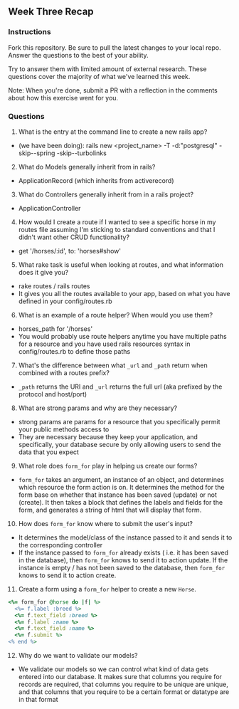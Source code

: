 ## Week Three Recap

### Instructions
Fork this repository. Be sure to pull the latest changes to your local repo. Answer the questions to the best of your ability.

Try to answer them with limited amount of external research. These questions cover the majority of what we've learned this week.

Note: When you're done, submit a PR with a reflection in the comments about how this exercise went for you.

### Questions

1. What is the entry at the command line to create a new rails app?
* (we have been doing): rails new <project_name> -T -d:"postgresql" -skip--spring -skip--turbolinks

2. What do Models generally inherit from in rails?
* ApplicationRecord (which inherits from activerecord)

3. What do Controllers generally inherit from in a rails project?
* ApplicationController

4. How would I create a route if I wanted to see a specific horse in my routes file assuming I'm sticking to standard conventions and that I didn't want other CRUD functionality?
* get '/horses/:id', to: 'horses#show'

5. What rake task is useful when looking at routes, and what information does it give you?
* rake routes / rails routes
* It gives you all the routes available to your app, based on what you have defined in your config/routes.rb

6. What is an example of a route helper? When would you use them?
* horses_path for '/horses'
* You would probably use route helpers anytime you have multiple paths for a resource and you have used rails resources syntax in config/routes.rb to define those paths

7. What's the difference between what `_url` and `_path` return when combined with a routes prefix?
* `_path` returns the URI and `_url` returns the full url (aka prefixed by the protocol and host/port)

8. What are strong params and why are they necessary?
* strong params are params for a resource that you specifically permit your public methods access to
* They are necessary because they keep your application, and specifically, your database secure by only allowing users to send the data that you expect

9. What role does `form_for` play in helping us create our forms?
* `form_for` takes an argument, an instance of an object, and determines which resource the form action is on. It determines the method for the form base on whether that instance has been saved (update) or not (create). It then takes a block that defines the labels and fields for the form, and generates a string of html that will display that form.

10. How does `form_for` know where to submit the user's input?
* It determines the model/class of the instance passed to it and sends it to the corresponding controller
* If the instance passed to `form_for` already exists ( i.e. it has been saved in the database), then `form_for` knows to send it to action update. If the instance is empty / has not been saved to the database, then `form_for` knows to send it to action create.

11. Create a form using a `form_for` helper to create a new `Horse`.
```ruby
<%= form_for @horse do |f| %>
  <%= f.label :breed %>
  <%= f.text_field :breed %>
  <%= f.label :name %>
  <%= f.text_field :name %>
  <%= f.submit %>
<% end %>
```
12. Why do we want to validate our models?
* We validate our models so we can control what kind of data gets entered into our database. It makes sure that columns you require for records are required, that columns you require to be unique are unique, and that columns that you require to be a certain format or datatype are in that format

